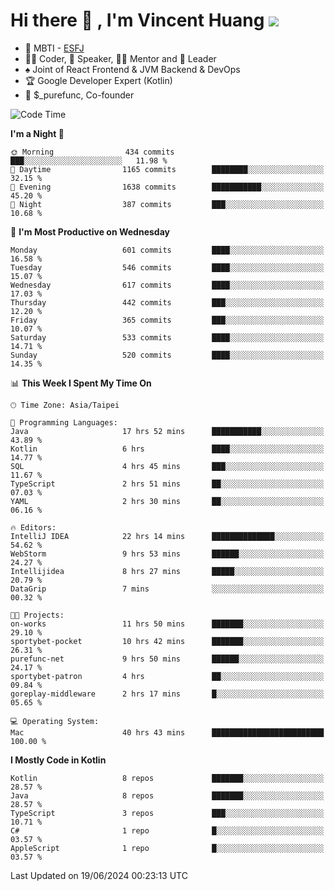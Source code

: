 # Hi there 👋 , I'm Vincent Huang ![](https://komarev.com/ghpvc/?username=Jian-Min-Huang)
- 👀 MBTI - [ESFJ](https://www.16personalities.com/esfj-personality)
- 👨‍💻 Coder, 🎤 Speaker, 👨‍🏫 Mentor and 🚀 Leader
- ♠️ Joint of React Frontend & JVM Backend & DevOps
- 🏆 Google Developer Expert (Kotlin)
- 💼 $_purefunc, Co-founder

<!--START_SECTION:waka-->
![Code Time](http://img.shields.io/badge/Code%20Time-3%2C921%20hrs%2047%20mins-blue)

**I'm a Night 🦉** 

```text
🌞 Morning                434 commits         ███░░░░░░░░░░░░░░░░░░░░░░   11.98 % 
🌆 Daytime                1165 commits        ████████░░░░░░░░░░░░░░░░░   32.15 % 
🌃 Evening                1638 commits        ███████████░░░░░░░░░░░░░░   45.20 % 
🌙 Night                  387 commits         ███░░░░░░░░░░░░░░░░░░░░░░   10.68 % 
```
📅 **I'm Most Productive on Wednesday** 

```text
Monday                   601 commits         ████░░░░░░░░░░░░░░░░░░░░░   16.58 % 
Tuesday                  546 commits         ████░░░░░░░░░░░░░░░░░░░░░   15.07 % 
Wednesday                617 commits         ████░░░░░░░░░░░░░░░░░░░░░   17.03 % 
Thursday                 442 commits         ███░░░░░░░░░░░░░░░░░░░░░░   12.20 % 
Friday                   365 commits         ███░░░░░░░░░░░░░░░░░░░░░░   10.07 % 
Saturday                 533 commits         ████░░░░░░░░░░░░░░░░░░░░░   14.71 % 
Sunday                   520 commits         ████░░░░░░░░░░░░░░░░░░░░░   14.35 % 
```


📊 **This Week I Spent My Time On** 

```text
🕑︎ Time Zone: Asia/Taipei

💬 Programming Languages: 
Java                     17 hrs 52 mins      ███████████░░░░░░░░░░░░░░   43.89 % 
Kotlin                   6 hrs               ████░░░░░░░░░░░░░░░░░░░░░   14.77 % 
SQL                      4 hrs 45 mins       ███░░░░░░░░░░░░░░░░░░░░░░   11.67 % 
TypeScript               2 hrs 51 mins       ██░░░░░░░░░░░░░░░░░░░░░░░   07.03 % 
YAML                     2 hrs 30 mins       ██░░░░░░░░░░░░░░░░░░░░░░░   06.16 % 

🔥 Editors: 
IntelliJ IDEA            22 hrs 14 mins      ██████████████░░░░░░░░░░░   54.62 % 
WebStorm                 9 hrs 53 mins       ██████░░░░░░░░░░░░░░░░░░░   24.27 % 
Intellijidea             8 hrs 27 mins       █████░░░░░░░░░░░░░░░░░░░░   20.79 % 
DataGrip                 7 mins              ░░░░░░░░░░░░░░░░░░░░░░░░░   00.32 % 

🐱‍💻 Projects: 
on-works                 11 hrs 50 mins      ███████░░░░░░░░░░░░░░░░░░   29.10 % 
sportybet-pocket         10 hrs 42 mins      ███████░░░░░░░░░░░░░░░░░░   26.31 % 
purefunc-net             9 hrs 50 mins       ██████░░░░░░░░░░░░░░░░░░░   24.17 % 
sportybet-patron         4 hrs               ██░░░░░░░░░░░░░░░░░░░░░░░   09.84 % 
goreplay-middleware      2 hrs 17 mins       █░░░░░░░░░░░░░░░░░░░░░░░░   05.65 % 

💻 Operating System: 
Mac                      40 hrs 43 mins      █████████████████████████   100.00 % 
```

**I Mostly Code in Kotlin** 

```text
Kotlin                   8 repos             ███████░░░░░░░░░░░░░░░░░░   28.57 % 
Java                     8 repos             ███████░░░░░░░░░░░░░░░░░░   28.57 % 
TypeScript               3 repos             ███░░░░░░░░░░░░░░░░░░░░░░   10.71 % 
C#                       1 repo              █░░░░░░░░░░░░░░░░░░░░░░░░   03.57 % 
AppleScript              1 repo              █░░░░░░░░░░░░░░░░░░░░░░░░   03.57 % 
```




 Last Updated on 19/06/2024 00:23:13 UTC
<!--END_SECTION:waka-->

